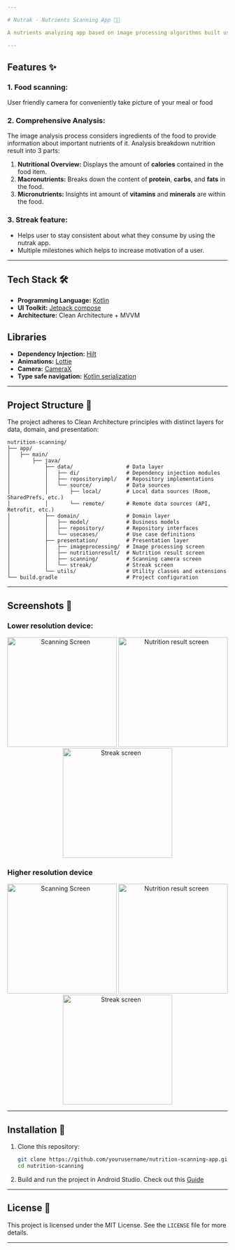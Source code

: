 ```yaml
---

# Nutrak - Nutrients Scanning App 📱🍎

A nutrients analyzing app based on image processing algorithms built using modern tools and technology of Android. This app showcases clean architecture principles combined with the MVVM pattern for a scalable and maintainable codebase. It allows users to analyze nutrients of their meals just by taking a picture with phone's camera.

---
```


## Features ✨

### 1. Food scanning:
User friendly camera for conveniently take picture of your meal or food

### 2. Comprehensive Analysis:
The image analysis process considers ingredients of the food to provide information about important nutrients of it.
Analysis breakdown nutrition result into 3 parts:
1.  **Nutritional Overview:** Displays the amount of **calories** contained in the food item.
2.  **Macronutrients:** Breaks down the content of **protein**, **carbs**, and **fats** in the food.
3.  **Micronutrients:** Insights int amount of **vitamins** and **minerals** are within the food.

### 3. Streak feature:
- Helps user to stay consistent about what they consume by using the nutrak app.
- Multiple milestones which helps to increase motivation of a user.


---

## Tech Stack 🛠️

- **Programming Language:** [Kotlin](https://kotlinlang.org/)
- **UI Toolkit:** [Jetpack compose](https://developer.android.com/compose)
- **Architecture:** Clean Architecture + MVVM

## Libraries
- **Dependency Injection:** [Hilt](https://dagger.dev/hilt/)
- **Animations:** [Lottie](https://github.com/airbnb/lottie-android)
- **Camera:** [CameraX](https://developer.android.com/jetpack/androidx/releases/camera)
- **Type safe navigation:** [Kotlin serialization](https://kotlinlang.org/docs/serialization.html)

---

## Project Structure 📂

The project adheres to Clean Architecture principles with distinct layers for data, domain, and presentation:

```
nutrition-scanning/
├── app/
│   ├── main/
│       ├── java/
│           ├── data/                 # Data layer
│           │   ├── di/               # Dependency injection modules
│           │   ├── repositoryimpl/   # Repository implementations
│           │   └── source/           # Data sources
│           │       ├── local/        # Local data sources (Room, SharedPrefs, etc.)
│           │       └── remote/       # Remote data sources (API, Retrofit, etc.)
│           ├── domain/               # Domain layer
│           │   ├── model/            # Business models
│           │   ├── repository/       # Repository interfaces
│           │   └── usecases/         # Use case definitions
│           ├── presentation/         # Presentation layer
│           │   ├── imageprocessing/  # Image processing screen
│           │   ├── nutritionresult/  # Nutrition result screen
│           │   ├── scanning/         # Scanning camera screen
│           │   └── streak/           # Streak screen
│           └── utils/                # Utility classes and extensions
└── build.gradle                      # Project configuration
```

---

## Screenshots 📸


### Lower resolution device:

<p align="center">
   <img src="https://github.com/user-attachments/assets/9b83a7ac-bdc0-4553-a334-ea671d8a6336" width="250" alt="Scanning Screen"/>
   <img src="https://github.com/user-attachments/assets/dfe2dd4c-76f5-4036-ba59-16872462557c" width="250" alt="Nutrition result screen"/>
   <img src="https://github.com/user-attachments/assets/9121f4fc-d68e-4406-9820-f4de4ee9c92b" width="250" alt="Streak screen"/>
</p>


### Higher resolution device

<p align="center">
   <img src="https://github.com/user-attachments/assets/b0396f94-a11b-4bc8-bced-d8d67306a920" width="250" alt="Scanning Screen"/>
   <img src="https://github.com/user-attachments/assets/555748ab-dc7f-4497-ac96-4588b5be787d" width="250" alt="Nutrition result screen"/>
   <img src="https://github.com/user-attachments/assets/bc3a80ea-fe75-44f3-814a-2d805ebf1cd2" width="250" alt="Streak screen"/>
</p>


---

## Installation 🚀

1. Clone this repository:
   ```bash
   git clone https://github.com/yourusername/nutrition-scanning-app.git
   cd nutrition-scanning
   ```
2. Build and run the project in Android Studio. Check out this [Guide](https://developer.android.com/studio/run)


---

## License 📜

This project is licensed under the MIT License. See the `LICENSE` file for more details.

---
